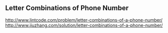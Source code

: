 ##  Letter Combinations of Phone Number
http://www.lintcode.com/problem/letter-combinations-of-a-phone-number/ 
http://www.jiuzhang.com/solution/letter-combinations-of-a-phone-number/
 